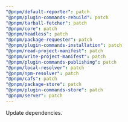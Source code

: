 ```yaml
---
"@pnpm/default-reporter": patch
"@pnpm/plugin-commands-rebuild": patch
"@pnpm/tarball-fetcher": patch
"@pnpm/core": patch
"@pnpm/headless": patch
"@pnpm/package-requester": patch
"@pnpm/plugin-commands-installation": patch
"@pnpm/read-project-manifest": patch
"@pnpm/write-project-manifest": patch
"@pnpm/plugin-commands-publishing": patch
"@pnpm/local-resolver": patch
"@pnpm/npm-resolver": patch
"@pnpm/cafs": patch
"@pnpm/package-store": patch
"@pnpm/plugin-commands-store": patch
"@pnpm/server": patch
---
```


Update dependencies.
